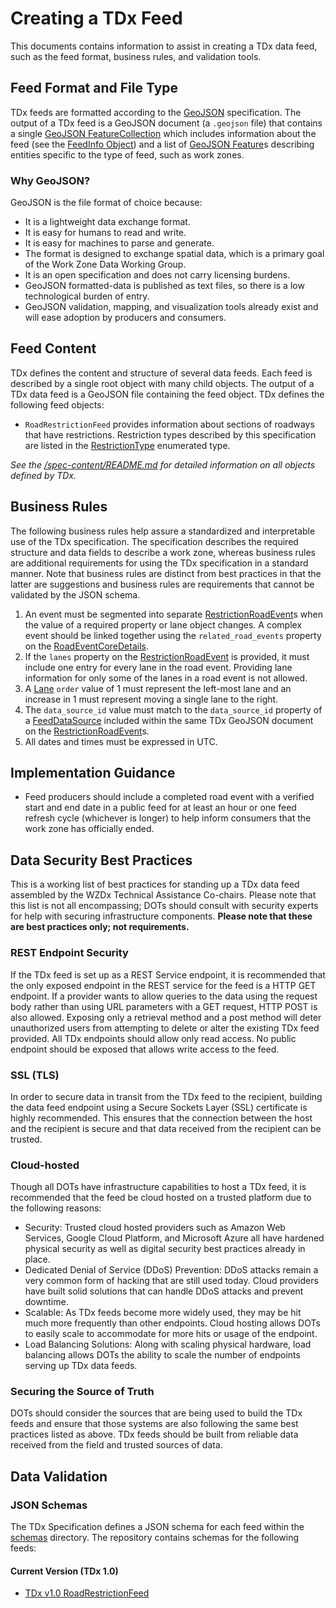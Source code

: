 # Creating a TDx Feed
This documents contains information to assist in creating a TDx data feed, such as the feed format, business rules, and validation tools.

## Feed Format and File Type
TDx feeds are formatted according to the [GeoJSON](https://geojson.org/) specification. The output of a TDx feed is a GeoJSON document (a `.geojson` file) that contains a single [GeoJSON FeatureCollection](https://datatracker.ietf.org/doc/html/rfc7946#section-3.3) which includes information about the feed (see the [FeedInfo Object](/spec-content/objects/FeedInfo.md)) and a list of [GeoJSON Feature](https://datatracker.ietf.org/doc/html/rfc7946#section-3.2)s describing entities specific to the type of feed, such as work zones.

### Why GeoJSON?
GeoJSON is the file format of choice because:

- It is a lightweight data exchange format.
- It is easy for humans to read and write.
- It is easy for machines to parse and generate.
- The format is designed to exchange spatial data, which is a primary goal of the Work Zone Data Working Group.
- It is an open specification and does not carry licensing burdens.
- GeoJSON formatted-data is published as text files, so there is a low technological burden of entry.
- GeoJSON validation, mapping, and visualization tools already exist and will ease adoption by producers and consumers.

## Feed Content
TDx defines the content and structure of several data feeds. Each feed is described by a single root object with many child objects. The output of a TDx data feed is a GeoJSON file containing the feed object. TDx defines the following feed objects:

- `RoadRestrictionFeed` provides information about sections of roadways that have restrictions. Restriction types described by this specification are listed in the [RestrictionType](/spec-content/enumerated-types/RestrictionType.md) enumerated type.

*See the [/spec-content/README.md](/spec-content/README.md) for detailed information on all objects defined by TDx.*

## Business Rules
The following business rules help assure a standardized and interpretable use of the TDx specification. The specification describes the required structure and data fields to describe a work zone, whereas business rules are additional requirements for using the TDx specification in a standard manner. Note that business rules are distinct from best practices in that the latter are suggestions and business rules are requirements that cannot be validated by the JSON schema.

1. An event must be segmented into separate [RestrictionRoadEvent](/spec-content/objects/RestrictionRoadEvent.md)s when the value of a required property or lane object changes. A complex event should be linked together using the `related_road_events` property on the [RoadEventCoreDetails](/spec-content/objects/RoadEventCoreDetails.md).
2. If the `lanes` property on the [RestrictionRoadEvent](/spec-content/objects/RestrictionRoadEvent.md) is provided, it must include one entry for every lane in the road event. Providing lane information for only some of the lanes in a road event is not allowed.
3. A [Lane](/spec-content/objects/Lane.md) `order` value of 1 must represent the left-most lane and an increase in 1 must represent moving a single lane to the right.
4. The `data_source_id` value must match to the `data_source_id` property of a [FeedDataSource](/spec-content/objects/FeedDataSource.md) included within the same TDx GeoJSON document on the [RestrictionRoadEvent](/spec-content/objects/RestrictionRoadEvent.md)s.
5. All dates and times must be expressed in UTC.

## Implementation Guidance

- Feed producers should include a completed road event with a verified start and end date in a public feed for at least an hour or one feed refresh cycle (whichever is longer) to help inform consumers that the work zone has officially ended.

## Data Security Best Practices
This is a working list of best practices for standing up a TDx data feed assembled by the WZDx Technical Assistance Co-chairs. Please note that this list is not all encompassing; DOTs should consult with security experts for help with securing infrastructure components. **Please note that these are best practices only; not requirements.**

### REST Endpoint Security
If the TDx feed is set up as a REST Service endpoint, it is recommended that the only exposed endpoint in the REST service for the feed is a HTTP GET endpoint. If a provider wants to allow queries to the data using the request body rather than using URL parameters with a GET request, HTTP POST is also allowed. Exposing only a retrieval method and a post method will deter unauthorized users from attempting to delete or alter the existing TDx feed provided. All TDx endpoints should allow only read access. No public endpoint should be exposed that allows write access to the feed. 

### SSL (TLS)
In order to secure data in transit from the TDx feed to the recipient, building the data feed endpoint using a Secure Sockets Layer (SSL) certificate is highly recommended. This ensures that the connection between the host and the recipient is secure and that data received from the recipient can be trusted. 

### Cloud-hosted
Though all DOTs have infrastructure capabilities to host a TDx feed, it is recommended that the feed be cloud hosted on a trusted platform due to the following reasons:

* Security: Trusted cloud hosted providers such as Amazon Web Services, Google Cloud Platform, and Microsoft Azure all have hardened physical security as well as digital security best practices already in place. 
* Dedicated Denial of Service (DDoS) Prevention: DDoS attacks remain a very common form of hacking that are still used today. Cloud providers have built solid solutions that can handle DDoS attacks and prevent downtime. 
*	Scalable: As TDx feeds become more widely used, they may be hit much more frequently than other endpoints. Cloud hosting allows DOTs to easily scale to accommodate for more hits or usage of the endpoint. 
*	Load Balancing Solutions: Along with scaling physical hardware, load balancing allows DOTs the ability to scale the number of endpoints  serving up TDx data feeds. 

### Securing the Source of Truth
DOTs should consider the sources that are being used to build the TDx feeds and ensure that those systems are also following the same best practices listed as above. TDx feeds should be built from reliable data received from the field and trusted sources of data. 

## Data Validation

### JSON Schemas
The TDx Specification defines a JSON schema for each feed within the [schemas](/schemas) directory. The repository contains schemas for the following feeds:

#### Current Version (TDx 1.0)
- [TDx v1.0 RoadRestrictionFeed](/schemas/1.0/RoadRestrictionFeed.json)
